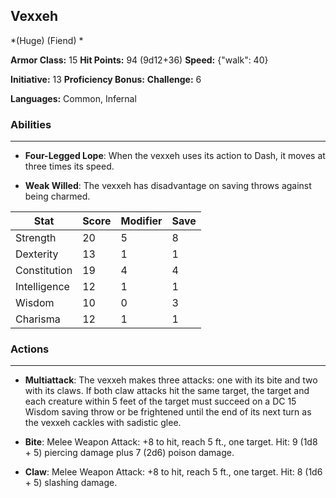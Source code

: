 ## Vexxeh
*(Huge) (Fiend) *

**Armor Class:** 15
**Hit Points:** 94 (9d12+36)
**Speed:** {"walk": 40}

**Initiative:** 13
**Proficiency Bonus:**
**Challenge:** 6

**Languages:** Common, Infernal

### Abilities
 --- 
- **Four-Legged Lope**: When the vexxeh uses its action to Dash, it moves at three times its speed.

- **Weak Willed**: The vexxeh has disadvantage on saving throws against being charmed.



| Stat | Score | Modifier | Save |
| ---- | ---- | ---- | ---- |
| Strength | 20 | 5 | 8 |
| Dexterity | 13 | 1 | 1 |
| Constitution | 19 | 4 | 4 |
| Intelligence | 12 | 1 | 1 |
| Wisdom | 10 | 0 | 3 |
| Charisma | 12 | 1 | 1 |

### Actions
 --- 
- **Multiattack**: The vexxeh makes three attacks: one with its bite and two with its claws. If both claw attacks hit the same target, the target and each creature within 5 feet of the target must succeed on a DC 15 Wisdom saving throw or be frightened until the end of its next turn as the vexxeh cackles with sadistic glee.

- **Bite**: Melee Weapon Attack: +8 to hit, reach 5 ft., one target. Hit: 9 (1d8 + 5) piercing damage plus 7 (2d6) poison damage.

- **Claw**: Melee Weapon Attack: +8 to hit, reach 5 ft., one target. Hit: 8 (1d6 + 5) slashing damage.

